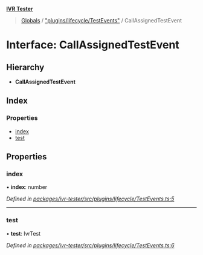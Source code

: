 **[IVR Tester](../README.md)**

> [Globals](../README.md) / ["plugins/lifecycle/TestEvents"](../modules/_plugins_lifecycle_testevents_.md) / CallAssignedTestEvent

# Interface: CallAssignedTestEvent

## Hierarchy

* **CallAssignedTestEvent**

## Index

### Properties

* [index](_plugins_lifecycle_testevents_.callassignedtestevent.md#index)
* [test](_plugins_lifecycle_testevents_.callassignedtestevent.md#test)

## Properties

### index

•  **index**: number

*Defined in [packages/ivr-tester/src/plugins/lifecycle/TestEvents.ts:5](https://github.com/SketchingDev/ivr-tester/blob/dbcb3f7/packages/ivr-tester/src/plugins/lifecycle/TestEvents.ts#L5)*

___

### test

•  **test**: IvrTest

*Defined in [packages/ivr-tester/src/plugins/lifecycle/TestEvents.ts:6](https://github.com/SketchingDev/ivr-tester/blob/dbcb3f7/packages/ivr-tester/src/plugins/lifecycle/TestEvents.ts#L6)*
